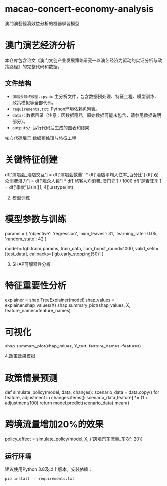 # macao-concert-economy-analysis
澳門演藝經濟效益分析的機器學習模型
# 澳门演艺经济分析

本仓库包含论文《澳门文创产业发展策略研究—以演艺经济为驱动的实证分析与政策路径》的完整代码和数据。

## 文件结构

- `演唱会最终模型.ipynb`: 主分析文件，包含数据预处理、特征工程、模型训练、政策模拟等全部代码。
- `requirements.txt`: Python环境依赖包列表。
- `data/`: 数据目录（注意：因数据隐私，原始数据可能未包含，请参见数据说明部分）。
- `outputs/`: 运行代码后生成的图表和结果

  
核心代碼展示
数据预处理与特征工程
# 关键特征创建
df['演唱会_酒店交互'] = df['演唱会数量'] * df['酒店平均入住率_百分比']
df['观众消费潜力'] = df['观众人数'] * df['旅客人均消费_澳门元'] / 1000
df['是否旺季'] = df['季度'].isin([1, 4]).astype(int)

2. 模型训练
# 模型参数与训练
params = {
    'objective': 'regression',
    'num_leaves': 31,
    'learning_rate': 0.05,
    'random_state': 42
}

model = lgb.train(
    params, 
    train_data,
    num_boost_round=1000,
    valid_sets=[test_data],
    callbacks=[lgb.early_stopping(50)]
)

3. SHAP可解释性分析
# 特征重要性分析
explainer = shap.TreeExplainer(model)
shap_values = explainer.shap_values(X)
shap.summary_plot(shap_values, X, feature_names=feature_names)
# 可视化
shap.summary_plot(shap_values, X_test, feature_names=features)

4.政策效果模拟
# 政策情景预测
def simulate_policy(model, data, changes):
    scenario_data = data.copy()
    for feature, adjustment in changes.items():
        scenario_data[feature] *= (1 + adjustment/100)
    return model.predict(scenario_data).mean()

# 跨境流量增加20%的效果
policy_effect = simulate_policy(model, X, {'跨境汽车流量_车次': 20})




## 运行环境

建议使用Python 3.8及以上版本。安装依赖：

```bash
pip install -r requirements.txt
